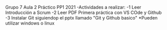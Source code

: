 Grupo 7 Aula 2
Práctico PP1 2021
-Actividades a realizar:
-1 Leer Introducción a Scrum
-2 Leer PDF Primera práctica con VS COde y Github
-3 Instalar Git siguiendop el pptx llamado "Git y Github basico" *Pueden utilizar windows o linux
